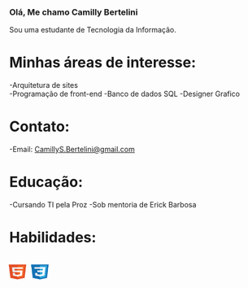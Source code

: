 ### Olá, Me chamo Camilly Bertelini

<!--
**CamillyB/CamillyB** is a ✨ _special_ ✨ repository because its `README.md` (this file) appears on your GitHub profile.
-->
Sou uma estudante de Tecnologia da Informação.

# Minhas áreas de interesse:
-Arquitetura de sites <br>
-Programação de front-end
-Banco de dados SQL
-Designer Grafico

# Contato:
-Email: CamillyS.Bertelini@gmail.com

# Educação:
-Cursando TI pela Proz
-Sob mentoria de Erick Barbosa

# Habilidades:
 <div style="display: inline_block"><br> 
            <img align="center" alt="Rafa-HTML" height="30" width="40" src="https://raw.githubusercontent.com/devicons/devicon/master/icons/html5/html5-original.svg" style="margin-left: -4px;">
            <img align="center" alt="Rafa-CSS" height="30" width="40" src="https://raw.githubusercontent.com/devicons/devicon/master/icons/css3/css3-original.svg">
    </div>
